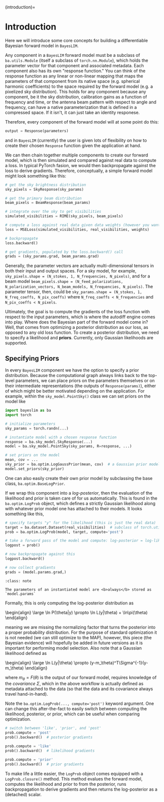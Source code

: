 (introduction)=

# Introduction

Here we will introduce some core concepts for building a differentiable Bayesian forward model in `BayesLIM`.

Any component in a `BayesLIM` forward model must be a subclass of `ba.utils.Module` (itself a subclass of `torch.nn.Module`), which holds the parameter vector for that component and associated metadata. Each component also has its own "response function." You can think of the response function as any linear or non-linear mapping that maps the parameters of that component from its native space (e.g. spherical harmonic coefficients) to the space required by the forward model (e.g. a pixelized sky distribution).
This holds for any component because any component, be it the sky distribution, calibration gains as a function of frequency and time, or the antenna beam pattern with respect to angle and frequency, can have a native parameterization that is defined in a compressed space. If it isn't, it can just take an identity responese.

Therefore, every component of the forward model will at some point do this:

```python
output = Response(parameters)
```

and in `BayesLIM` (currently) the user is given lots of flexibility on how to create their chosen `Response` function given the application at hand.

We can then chain together multiple components to create our forward model, which is then simulated and compared against real data to compute a loss. In typical PyTorch fasion, we would then backpropagate against the loss to derive gradients. Therefore, conceptually, a simple forward model might look something like this:

```python
# get the sky brightness distribution
sky_pixels = SkyResponse(sky_params)

# get the primary beam distribution
beam_pixels = BeamResponse(beam_params)

# integrate over the sky to get visibilities
simulated_visibilities = RIME(sky_pixels, beam_pixels)

# compute a loss against real data given data weights (however you want)
loss = MSELoss(simulated_visibilities, real_visibilities, weights)

# backpropagate
loss.backward()

# get gradients, populated by the loss.backward() call
grads = (sky_params.grad, beam_params.grad)
```

Generally, the parameter vectors are actually multi-dimensional tensors in both their input and output spaces.
For a sky model, for example, `sky_pixels.shape = (N_stokes, 1, N_frequencies, N_pixels)`, and for a beam model `beam_pixels.shape = (N_feed_polarizations, N_polarization_vectors, N_beam_models, N_frequencies, N_pixels)`.
The parameter tensor, then, could be `sky_params.shape = (N_stokes, 1, N_freq_coeffs, N_pix_coeffs)` where `N_freq_coeffs < N_frequencies` and `N_pix_coeffs < N_pixels`.

Ultimately, the goal is to compute the gradients of the loss function with respect to the input parameters, which is where the autodiff engine comes into play. Where does the Bayesian part of the forward model come in? Well, that comes from optimizing a posterior distribution as our loss, as opposed to any old loss function. To create a posterior distribution, we need to specify a likelihood and **priors**. Currently, only Gaussian likelihoods are supported.

## Specifying Priors

In every `BayesLIM` component we have the option to specify a prior distribution. Because the computational graph always links back to the top-level parameters, we can place priors on the parameters themselves or on their intermediate representations (the outputs of `Response(params)`), either of which might be better motivated depending on the application. For example, within the `sky_model.PointSky()` class we can set priors on the model like

```python
import bayeslim as ba
import torch

# initialize parameters
sky_params = torch.randn(...)

# instantiate model with a chosen response function
response = ba.sky_model.SkyResponse(...)
model = ba.sky_model.PointSky(sky_params, R=response, ...)

# set priors on the model
mean, cov = ...
sky_prior = ba.optim.LogGaussPrior(mean, cov)  # a Gaussian prior model
model.set_priors(sky_prior)
```
One can also easily create their own prior model by subclassing the base class, `ba.optim.BaseLogPrior`.

If we wrap this component into a *log-posterior*, then the evaluation of the likelihood and prior is taken care of for us automatically. This is found in the `ba.optim.LogProb` object, which defines a strictly Gaussian likelihood along with whatever prior model one has attached to their models. It looks something like this,

```python
# specify targets "y" for the likelihood (this is just the real data)
target = ba.dataset.Dataset(real_visibilities)  # subclass of torch.utils.data.Dataset
prob = ba.optim.LogProb(model, target, compute='post')

# take a forward pass of the model and compute: log-posterior = log-likelihood + log-prior
logpost = prob()

# now backpropagate against this
logpost.backward()

# now collect gradients
grads = (model.params.grad,)
```

```{admonition} Note
:class: note

The parameters of an instantiated model are <b>always</b> stored as `model.params`
```

Formally, this is only computing the log-posterior distribution as

\begin{align}
\large
\ln P(\theta|y) \propto \ln L(y|\theta) + \ln\pi(\theta)
\end{align}

meaning we are missing the normalizing factor that turns the posterior into a proper probability distribution. For the purpose of standard optimization it is not needed (we can still optimize to the MAP), however, this piece (the Bayesian evidence) will hopefully be added in future versions as it is important for performing model selection. Also note that a Gaussian likelihood defined as

\begin{align}
\large
\ln L(y|\theta) \propto (y-m_\theta)^T\Sigma^{-1}(y-m_\theta)
\end{align}

where $m_\theta = F(\theta)$ is the output of our forward model, requires knowledge of the *covariance* $\Sigma$, which in the above workflow is actually defined as metadata attached to the data (so that the data and its covariance always travel hand-in-hand).

Note the `ba.optim.LogProb(..., compute='post')` keyword argument. One can change this after-the-fact to easily switch between computing the likelihood, posterior, or prior, which can be useful when comparing optimization.

```python
# switch between 'like', 'prior', and 'post'
prob.compute = 'post'
prob().backward()  # posterior gradients

prob.compute = 'like'
prob().backward()  # likelihood gradients

prob.compute = 'prior'
prob().backward()  # prior gradients
```

To make life a little easier, the `LogProb` object comes equipped with a `LogProb.closure()` method.
This method evalues the forward model, computes the likelihood and prior to from the posterior, runs backpropagation to derive gradients and then returns the log-posterior as a (detached) scalar.


